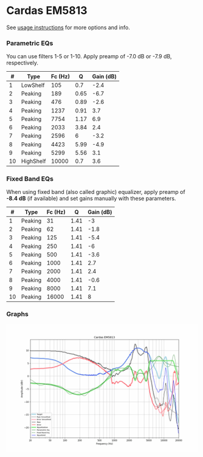 # Cardas EM5813
See [usage instructions](https://github.com/jaakkopasanen/AutoEq#usage) for more options and info.

### Parametric EQs
You can use filters 1-5 or 1-10. Apply preamp of -7.0 dB or -7.9 dB, respectively.

|   # | Type      |   Fc (Hz) |    Q |   Gain (dB) |
|-----|-----------|-----------|------|-------------|
|   1 | LowShelf  |       105 | 0.7  |        -2.4 |
|   2 | Peaking   |       189 | 0.65 |        -6.7 |
|   3 | Peaking   |       476 | 0.89 |        -2.6 |
|   4 | Peaking   |      1237 | 0.91 |         3.7 |
|   5 | Peaking   |      7754 | 1.17 |         6.9 |
|   6 | Peaking   |      2033 | 3.84 |         2.4 |
|   7 | Peaking   |      2596 | 6    |        -3.2 |
|   8 | Peaking   |      4423 | 5.99 |        -4.9 |
|   9 | Peaking   |      5299 | 5.56 |         3.1 |
|  10 | HighShelf |     10000 | 0.7  |         3.6 |

### Fixed Band EQs
When using fixed band (also called graphic) equalizer, apply preamp of **-8.4 dB** (if available) and set gains manually with these parameters.

|   # | Type    |   Fc (Hz) |    Q |   Gain (dB) |
|-----|---------|-----------|------|-------------|
|   1 | Peaking |        31 | 1.41 |        -3   |
|   2 | Peaking |        62 | 1.41 |        -1.8 |
|   3 | Peaking |       125 | 1.41 |        -5.4 |
|   4 | Peaking |       250 | 1.41 |        -6   |
|   5 | Peaking |       500 | 1.41 |        -3.6 |
|   6 | Peaking |      1000 | 1.41 |         2.7 |
|   7 | Peaking |      2000 | 1.41 |         2.4 |
|   8 | Peaking |      4000 | 1.41 |        -0.6 |
|   9 | Peaking |      8000 | 1.41 |         7.1 |
|  10 | Peaking |     16000 | 1.41 |         8   |

### Graphs
![](./Cardas%20EM5813.png)
